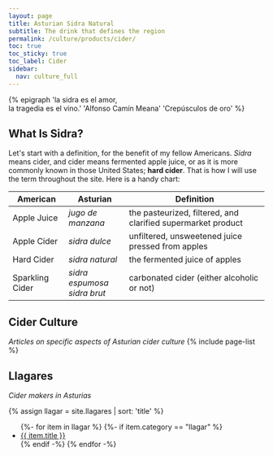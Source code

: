 ```yaml
---
layout: page
title: Asturian Sidra Natural
subtitle: The drink that defines the region
permalink: /culture/products/cider/
toc: true
toc_sticky: true
toc_label: Cider
sidebar:
  nav: culture_full
---
```

{% epigraph 'la sidra es el amor,<br />la tragedia es el vino.' 'Alfonso Camín Meana' 'Crepúsculos de oro' %}

## What Is Sidra?
Let's start with a definition, for the benefit of my fellow Americans. *Sidra* means cider, and cider means fermented apple juice, or as it is more commonly known in those United States; **hard cider**. That is how I will use the term throughout the site. Here is a handy chart:

| American        |   Asturian        | Definition                                                   |
|-----------------|-------------------|--------------------------------------------------------------|
| Apple Juice     | *jugo de manzana* | the pasteurized, filtered, and clarified supermarket product |
| Apple Cider     | *sidra dulce*     | unfiltered, unsweetened juice pressed from apples            |
| Hard Cider      | *sidra natural*   | the fermented juice of apples                                |
| Sparkling Cider | *sidra espumosa*<br />*sidra brut*      | carbonated cider (either alcoholic or not)                   |

## Cider Culture
*Articles on specific aspects of Asturian cider culture*
{% include page-list %}

## Llagares
*Cider makers in Asturias*

{% assign llagar = site.llagares | sort: 'title' %}
<ul class="col2">
  {%- for item in llagar %}
    {%- if item.category == "llagar" %}
      <li><a href="{{ item.url | relative_url }}">{{ item.title }}</a></li>
    {% endif -%}
  {% endfor -%}
</ul>